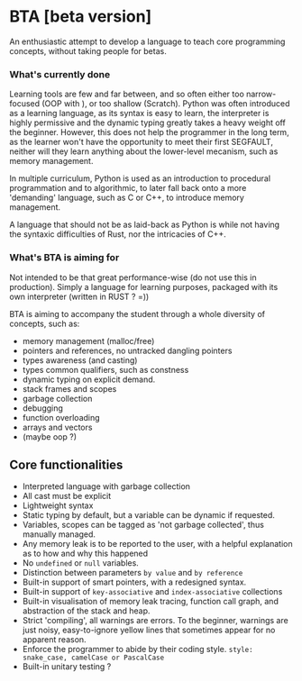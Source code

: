 # BTA \[beta version]

An enthusiastic attempt to develop a language to teach core programming concepts, without taking people for betas.

### What's currently done 

Learning tools are few and far between, and so often either too narrow-focused (OOP with ), or too shallow (Scratch). Python was often introduced as a learning language, as its syntax is easy to learn, the interpreter is highly permissive and the dynamic typing greatly takes a heavy weight off the beginner.
However, this does not help the programmer in the long term, as the learner won't have the opportunity to meet their first SEGFAULT, neither will they learn anything about the lower-level mecanism, such as memory management.

In multiple curriculum, Python is used as an introduction to procedural programmation and to algorithmic, to later fall back onto a more 'demanding' language, such as C or C++, to introduce memory management.

A language that should not be as laid-back as Python is while not having the syntaxic difficulties of Rust, nor the intricacies of C++.


### What's BTA is aiming for

Not intended to be that great performance-wise (do not use this in production).
Simply a language for learning purposes, packaged with its own interpreter (written in RUST ? =))

BTA is aiming to accompany the student through a whole diversity of concepts, such as:
- memory management (malloc/free)
- pointers and references, no untracked dangling pointers
- types awareness (and casting)
- types common qualifiers, such as constness
- dynamic typing on explicit demand.
- stack frames and scopes
- garbage collection
- debugging
- function overloading
- arrays and vectors
- (maybe oop ?)


## Core functionalities

- Interpreted language with garbage collection
- All cast must be explicit
- Lightweight syntax
- Static typing by default, but a variable can be dynamic if requested.
- Variables, scopes can be tagged as 'not garbage collected', thus manually managed.
- Any memory leak is to be reported to the user, with a helpful explanation as to how and why this happened
- No `undefined` or `null` variables.
- Distinction between parameters `by value` and `by reference`
- Built-in support of smart pointers, with a redesigned syntax.
- Built-in support of `key-associative` and `index-associative` collections
- Built-in visualisation of memory leak tracing, function call graph, and abstraction of the stack and heap.
- Strict 'compiling', all warnings are errors. To the beginner, warnings are just noisy, easy-to-ignore yellow lines that sometimes appear for no apparent reason.
- Enforce the programmer to abide by their coding style. `style: snake_case, camelCase or PascalCase`
- Built-in unitary testing ?
